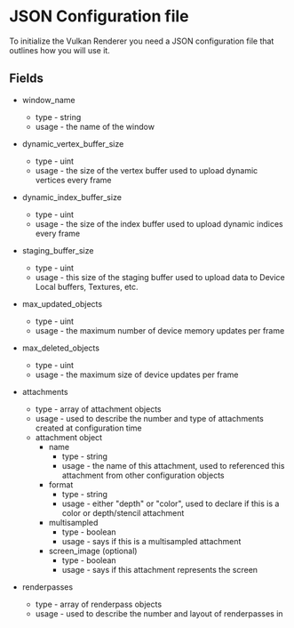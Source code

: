 # JSON Configuration file

To initialize the Vulkan Renderer you need a JSON configuration file that outlines how you will use it.

## Fields

* window_name
	* type - string
	* usage - the name of the window

* dynamic_vertex_buffer_size
	* type - uint
	* usage - the size of the vertex buffer used to upload dynamic vertices every frame

* dynamic_index_buffer_size
	* type - uint
	* usage - the size of the index buffer used to upload dynamic indices every frame

* staging_buffer_size
	* type - uint
	* usage - this size of the staging buffer used to upload data to Device Local buffers, Textures, etc.

* max_updated_objects
	* type - uint
	* usage - the maximum number of device memory updates per frame

* max_deleted_objects
	* type - uint
	* usage - the maximum size of device updates per frame


* attachments
	* type - array of attachment objects
	* usage - used to describe the number and type of attachments created at configuration time
	* attachment object
		* name
			* type - string
			* usage - the name of this attachment, used to referenced this attachment from other configuration objects
		* format
			* type - string
			* usage - either "depth" or "color", used to declare if this is a color or depth/stencil attachment
		* multisampled
			* type - boolean
			* usage - says if this is a multisampled attachment
		* screen_image (optional)
			* type - boolean
			* usage - says if this attachment represents the screen

* renderpasses
	* type - array of renderpass objects
	* usage - used to describe the number and layout of renderpasses in